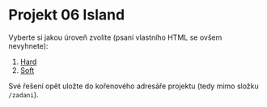 # Projekt 06 Island

Vyberte si jakou úroveň zvolíte (psaní vlastního HTML se ovšem nevyhnete):

1. [Hard](/zadani/hard/)
1. [Soft](/zadani/soft/)


Své řešení opět uložte do kořenového adresáře projektu (tedy mimo složku `/zadani`).

